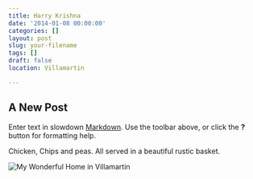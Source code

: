 ```yaml
---
title: Harry Krishna
date: '2014-01-08 00:00:00'
categories: []
layout: post
slug: your-filename
tags: []
draft: false
location: Villamartin

---
```

## A New Post

Enter text in slowdown [Markdown](http://daringfireball.net/projects/markdown/). Use the toolbar above, or click the **?** button for formatting help.

Chicken, Chips and peas. All served in a beautiful rustic basket.

![My Wonderful Home in Villamartin](https://lh3.googleusercontent.com/-AhuWXcshoZg/VW2Ti0eNbNI/AAAAAAAAISk/VGgEBKWMOTE/s0/1.jpg)
